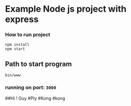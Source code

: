 # Example Node js project with express

### How to run project
```
npm install
npm start
```

## Path to start program 
```
bin/www
```
### running on port: `3000`
##Hi ! Guy
#Ply
#Kong
#kong